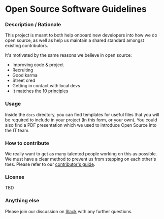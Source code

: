 # Open Source Software Guidelines

### Description / Rationale
This project is meant to both help onboard new developers into how we do open source, as well as help us maintain a shared standard amongst existing contributors.

It's motivated by the same reasons we believe in open source:
* Improving code & project
* Recruiting
* Good karma
* Street cred
* Getting in contact with local devs
* It matches the [10 principles](http://www.wired.com/2013/04/new-hackers-taylor/)

### Usage
Inside the `docs` directory, you can find templates for useful files that you will be required to include in your project (In this form, or your own).
You could also find a PDF presentation which we used to introduce Open Source into the IT team.

### How to contribute
We really want to get as many talented people working on this as possible. We must have a clear method to prevent us from stepping on each other's toes. Please refer to our [contributor's guide](docs/contribution.md).

### License
TBD

### Anything else
Please join our discussion on [Slack](#) with any further questions.
